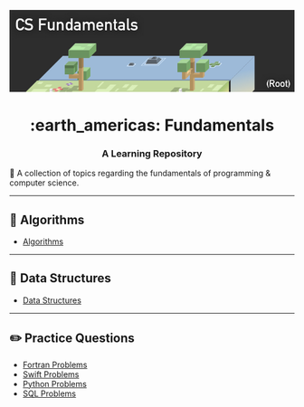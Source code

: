 <p align="center">
  <img src="assets/csBanner.jpg">
</p>

<h1 align="center">
	:earth_americas: Fundamentals
</h1>

<h3 align="center">
	A Learning Repository
</h3>

:milky_way: A collection of topics regarding the fundamentals of programming & computer science.

----

## :scroll: Algorithms

* [Algorithms](https://github.com/markwindsorr/CSFundamentals/tree/master/Algorithms)

----

## :statue_of_liberty: Data Structures

* [Data Structures](https://github.com/markwindsorr/CSFundamentals/tree/master/Data%20Structures)

----

## :pencil2: Practice Questions

* [Fortran Problems](https://github.com/markwindsorr/CSFundamentals/tree/master/Problems/Fortran%20Problems)
* [Swift Problems](https://github.com/markwindsorr/CSFundamentals/tree/master/Problems/Swift%20Problems)
* [Python Problems](https://github.com/markwindsorr/CSFundamentals/tree/master/Problems/Python%20Problems)
* [SQL Problems](https://github.com/markwindsorr/CSFundamentals/tree/master/Problems/SQL%20Problems)






